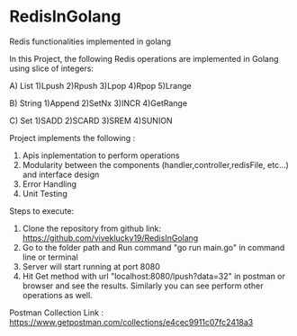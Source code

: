 # RedisInGolang
Redis functionalities implemented in golang


In this Project, the following Redis operations are implemented in Golang using slice of integers:

A) List 
    1)Lpush
    2)Rpush
    3)Lpop
    4)Rpop
    5)Lrange


B) String
    1)Append
    2)SetNx
    3)INCR
    4)GetRange

C) Set
    1)SADD
    2)SCARD
    3)SREM
    4)SUNION    

Project implements the following :

1) Apis inplementation to perform operations
2) Modularity between the components (handler,controller,redisFile, etc...) and interface design
3) Error Handling
4) Unit Testing


Steps to execute:

1) Clone the repository from github link: https://github.com/viveklucky19/RedisInGolang
2) Go to the folder path and  Run command "go run main.go" in command line or terminal
3) Server will start running at port 8080 
4) Hit Get method with url "localhost:8080/lpush?data=32" in postman or browser and see the results. Similarly you can see perform other operations as well.


Postman Collection Link : https://www.getpostman.com/collections/e4cec9911c07fc2418a3

